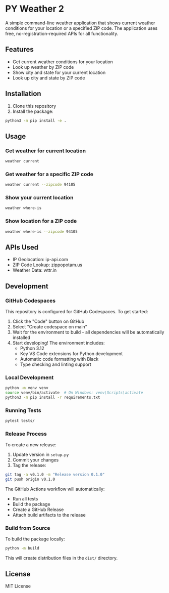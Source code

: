 # PY Weather 2

A simple command-line weather application that shows current weather conditions for your location or a specified ZIP code. The application uses free, no-registration-required APIs for all functionality.

## Features

- Get current weather conditions for your location
- Look up weather by ZIP code
- Show city and state for your current location
- Look up city and state by ZIP code

## Installation

1. Clone this repository
2. Install the package:
```bash
python3 -m pip install -e .
```

## Usage

### Get weather for current location
```bash
weather current
```

### Get weather for a specific ZIP code
```bash
weather current --zipcode 94105
```

### Show your current location
```bash
weather where-is
```

### Show location for a ZIP code
```bash
weather where-is --zipcode 94105
```

## APIs Used

- IP Geolocation: ip-api.com
- ZIP Code Lookup: zippopotam.us
- Weather Data: wttr.in

## Development

### GitHub Codespaces
This repository is configured for GitHub Codespaces. To get started:
1. Click the "Code" button on GitHub
2. Select "Create codespace on main"
3. Wait for the environment to build - all dependencies will be automatically installed
4. Start developing! The environment includes:
   - Python 3.12
   - Key VS Code extensions for Python development
   - Automatic code formatting with Black
   - Type checking and linting support

### Local Development
```bash
python -m venv venv
source venv/bin/activate  # On Windows: venv\Scripts\activate
python3 -m pip install -r requirements.txt
```

### Running Tests
```bash
pytest tests/
```

### Release Process
To create a new release:
1. Update version in `setup.py`
2. Commit your changes
3. Tag the release:
```bash
git tag -a v0.1.0 -m "Release version 0.1.0"
git push origin v0.1.0
```
The GitHub Actions workflow will automatically:
- Run all tests
- Build the package
- Create a GitHub Release
- Attach build artifacts to the release

### Build from Source
To build the package locally:
```bash
python -m build
```
This will create distribution files in the `dist/` directory.

## License

MIT License